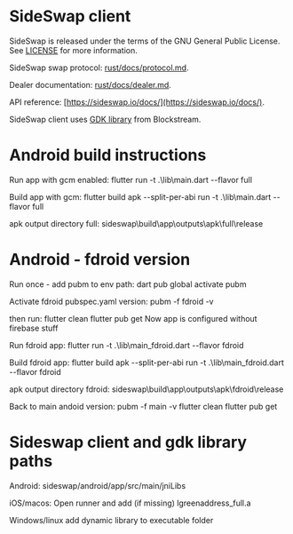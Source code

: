 # SideSwap client

SideSwap is released under the terms of the GNU General Public License. See [LICENSE](LICENSE) for more information.

SideSwap swap protocol: [rust/docs/protocol.md](rust/docs/protocol.md).

Dealer documentation: [rust/docs/dealer.md](rust/docs/dealer.md).

API reference: [https://sideswap.io/docs/](https://sideswap.io/docs/).

SideSwap client uses [GDK library](https://github.com/Blockstream/gdk) from Blockstream.

# Android build instructions

Run app with gcm enabled:
flutter run -t .\lib\main.dart --flavor full

Build app with gcm:
flutter build apk --split-per-abi run -t .\lib\main.dart --flavor full

apk output directory
full: sideswap\build\app\outputs\apk\full\release

# Android - fdroid version

Run once - add pubm to env path:
dart pub global activate pubm

Activate fdroid pubspec.yaml version:
pubm -f fdroid -v

then run:
flutter clean
flutter pub get
Now app is configured without firebase stuff

Run fdroid app:
flutter run -t .\lib\main_fdroid.dart --flavor fdroid

Build fdroid app:
flutter build apk --split-per-abi run -t .\lib\main_fdroid.dart --flavor fdroid

apk output directory
fdroid: sideswap\build\app\outputs\apk\fdroid\release

Back to main andoid version:
pubm -f main -v
flutter clean
flutter pub get

# Sideswap client and gdk library paths

Android:
sideswap/android/app/src/main/jniLibs

iOS/macos:
Open runner and add (if missing) lgreenaddress_full.a

Windows/linux
add dynamic library to executable folder

